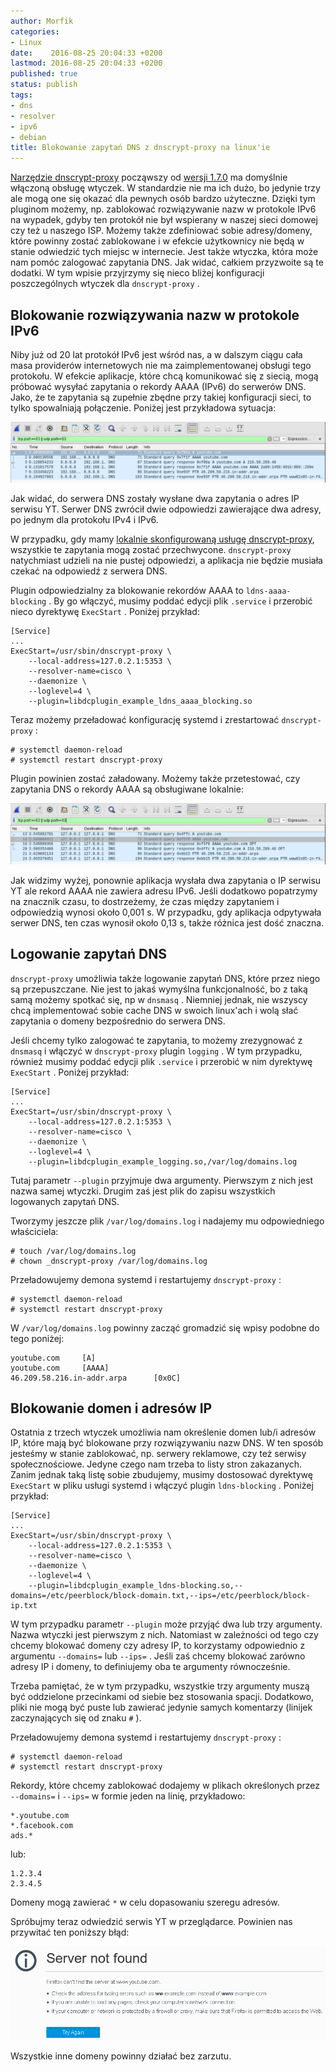 ```yaml
---
author: Morfik
categories:
- Linux
date:    2016-08-25 20:04:33 +0200
lastmod: 2016-08-25 20:04:33 +0200
published: true
status: publish
tags:
- dns
- resolver
- ipv6
- debian
title: Blokowanie zapytań DNS z dnscrypt-proxy na linux'ie
---
```


[Narzędzie dnscrypt-proxy][1] począwszy od [wersji 1.7.0][2] ma domyślnie włączoną obsługę
wtyczek. W standardzie nie ma ich dużo, bo jedynie trzy ale mogą one się okazać dla pewnych osób
bardzo użyteczne. Dzięki tym pluginom możemy, np. zablokować rozwiązywanie nazw w protokole IPv6 na
wypadek, gdyby ten protokół nie był wspierany w naszej sieci domowej czy też u naszego ISP. Możemy
także zdefiniować sobie adresy/domeny, które powinny zostać zablokowane i w efekcie użytkownicy nie
będą w stanie odwiedzić tych miejsc w internecie. Jest także wtyczka, która może nam pomóc zalogować
zapytania DNS. Jak widać, całkiem przyzwoite są te dodatki. W tym wpisie przyjrzymy się nieco bliżej
konfiguracji poszczególnych wtyczek dla `dnscrypt-proxy` .

<!--more-->
## Blokowanie rozwiązywania nazw w protokole IPv6

Niby już od 20 lat protokół IPv6 jest wśród nas, a w dalszym ciągu cała masa providerów
internetowych nie ma zaimplementowanej obsługi tego protokołu. W efekcie aplikacje, które chcą
komunikować się z siecią, mogą próbować wysyłać zapytania o rekordy AAAA (IPv6) do serwerów DNS.
Jako, że te zapytania są zupełnie zbędne przy takiej konfiguracji sieci, to tylko spowalniają
połączenie. Poniżej jest przykładowa sytuacja:

![](/img/2016/08/1.wireshark-domena-rekord-aaaa-dns.png#huge)

Jak widać, do serwera DNS zostały wysłane dwa zapytania o adres IP serwisu YT. Serwer DNS zwrócił
dwie odpowiedzi zawierające dwa adresy, po jednym dla protokołu IPv4 i IPv6.

W przypadku, gdy mamy [lokalnie skonfigurowaną usługę dnscrypt-proxy][3], wszystkie te zapytania
mogą zostać przechwycone. `dnscrypt-proxy` natychmiast udzieli na nie pustej odpowiedzi, a
aplikacja nie będzie musiała czekać na odpowiedź z serwera DNS.

Plugin odpowiedzialny za blokowanie rekordów AAAA to `ldns-aaaa-blocking` . By go włączyć, musimy
poddać edycji plik `.service` i przerobić nieco dyrektywę `ExecStart` . Poniżej przykład:

    [Service]
    ...
    ExecStart=/usr/sbin/dnscrypt-proxy \
        --local-address=127.0.2.1:5353 \
        --resolver-name=cisco \
        --daemonize \
        --loglevel=4 \
        --plugin=libdcplugin_example_ldns_aaaa_blocking.so

Teraz możemy przeładować konfigurację systemd i zrestartować `dnscrypt-proxy` :

    # systemctl daemon-reload
    # systemctl restart dnscrypt-proxy

Plugin powinien zostać załadowany. Możemy także przetestować, czy zapytania DNS o rekordy AAAA są
obsługiwane
lokalnie:

![](/img/2016/08/2.wireshark-domena-rekord-aaaa-dns-dnscrypt-proxy.png#huge)

Jak widzimy wyżej, ponownie aplikacja wysłała dwa zapytania o IP serwisu YT ale rekord AAAA nie
zawiera adresu IPv6. Jeśli dodatkowo popatrzymy na znacznik czasu, to dostrzeżemy, że czas między
zapytaniem i odpowiedzią wynosi około 0,001 s. W przypadku, gdy aplikacja odpytywała serwer DNS, ten
czas wynosił około 0,13 s, także różnica jest dość znaczna.

## Logowanie zapytań DNS

`dnscrypt-proxy` umożliwia także logowanie zapytań DNS, które przez niego są przepuszczane. Nie jest
to jakaś wymyślna funkcjonalność, bo z taką samą możemy spotkać się, np w `dnsmasq` . Niemniej
jednak, nie wszyscy chcą implementować sobie cache DNS w swoich linux'ach i wolą słać zapytania o
domeny bezpośrednio do serwera DNS.

Jeśli chcemy tylko zalogować te zapytania, to możemy zrezygnować z `dnsmasq` i włączyć w
`dnscrypt-proxy` plugin `logging` . W tym przypadku, również musimy poddać edycji plik `.service` i
przerobić w nim dyrektywę `ExecStart` . Poniżej przykład:

    [Service]
    ...
    ExecStart=/usr/sbin/dnscrypt-proxy \
        --local-address=127.0.2.1:5353 \
        --resolver-name=cisco \
        --daemonize \
        --loglevel=4 \
        --plugin=libdcplugin_example_logging.so,/var/log/domains.log

Tutaj parametr `--plugin` przyjmuje dwa argumenty. Pierwszym z nich jest nazwa samej wtyczki. Drugim
zaś jest plik do zapisu wszystkich logowanych zapytań DNS.

Tworzymy jeszcze plik `/var/log/domains.log` i nadajemy mu odpowiedniego właściciela:

    # touch /var/log/domains.log
    # chown _dnscrypt-proxy /var/log/domains.log

Przeładowujemy demona systemd i restartujemy `dnscrypt-proxy` :

    # systemctl daemon-reload
    # systemctl restart dnscrypt-proxy

W `/var/log/domains.log` powinny zacząć gromadzić się wpisy podobne do tego poniżej:

    youtube.com     [A]
    youtube.com     [AAAA]
    46.209.58.216.in-addr.arpa      [0x0C]

## Blokowanie domen i adresów IP

Ostatnia z trzech wtyczek umożliwia nam określenie domen lub/i adresów IP, które mają być blokowane
przy rozwiązywaniu nazw DNS. W ten sposób jesteśmy w stanie zablokować, np. serwery reklamowe, czy
też serwisy społecznościowe. Jedyne czego nam trzeba to listy stron zakazanych. Zanim jednak taką
listę sobie zbudujemy, musimy dostosować dyrektywę `ExecStart` w pliku usługi systemd i włączyć
plugin `ldns-blocking` . Poniżej przykład:

    [Service]
    ...
    ExecStart=/usr/sbin/dnscrypt-proxy \
        --local-address=127.0.2.1:5353 \
        --resolver-name=cisco \
        --daemonize \
        --loglevel=4 \
        --plugin=libdcplugin_example_ldns-blocking.so,--domains=/etc/peerblock/block-domain.txt,--ips=/etc/peerblock/block-ip.txt

W tym przypadku parametr `--plugin` może przyjąć dwa lub trzy argumenty. Nazwa wtyczki jest
pierwszym z nich. Natomiast w zależności od tego czy chcemy blokować domeny czy adresy IP, to
korzystamy odpowiednio z argumentu `--domains=` lub `--ips=` . Jeśli zaś chcemy blokować zarówno
adresy IP i domeny, to definiujemy oba te argumenty równocześnie.

Trzeba pamiętać, że w tym przypadku, wszystkie trzy argumenty muszą być oddzielone przecinkami od
siebie bez stosowania spacji. Dodatkowo, pliki nie mogą być puste lub zawierać jedynie samych
komentarzy (linijek zaczynających się od znaku `#` ).

Przeładowujemy demona systemd i restartujemy `dnscrypt-proxy` :

    # systemctl daemon-reload
    # systemctl restart dnscrypt-proxy

Rekordy, które chcemy zablokować dodajemy w plikach określonych przez `--domains=` i `--ips=` w
formie jeden na linię, przykładowo:

    *.youtube.com
    *.facebook.com
    ads.*

lub:

    1.2.3.4
    2.3.4.5

Domeny mogą zawierać `*` w celu dopasowaniu szeregu adresów.

Spróbujmy teraz odwiedzić serwis YT w przeglądarce. Powinien nas przywitać ten poniższy
błąd:

![](/img/2016/08/3.dnscrypt-proxy-blokowanie-domen-facebook-youtube.png#huge)

Wszystkie inne domeny powinny działać bez zarzutu.


[1]: https://dnscrypt.org/
[2]: https://github.com/jedisct1/dnscrypt-proxy/releases
[3]: /post/dnscrypt-proxy-czyli-szyfrowanie-zapytan-dns/
